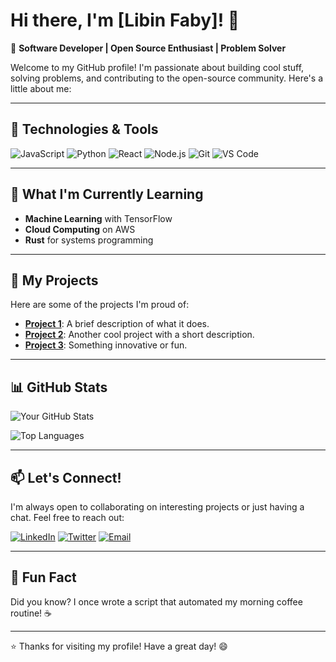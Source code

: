 # Hi there, I'm [Libin Faby]! 👋

🚀 **Software Developer | Open Source Enthusiast | Problem Solver**

Welcome to my GitHub profile! I'm passionate about building cool stuff, solving problems, and contributing to the open-source community. Here's a little about me:

---

## 🔧 Technologies & Tools

![JavaScript](https://img.shields.io/badge/-JavaScript-F7DF1E?style=flat&logo=javascript&logoColor=black)
![Python](https://img.shields.io/badge/-Python-3776AB?style=flat&logo=python&logoColor=white)
![React](https://img.shields.io/badge/-React-61DAFB?style=flat&logo=react&logoColor=black)
![Node.js](https://img.shields.io/badge/-Node.js-339933?style=flat&logo=node.js&logoColor=white)
![Git](https://img.shields.io/badge/-Git-F05032?style=flat&logo=git&logoColor=white)
![VS Code](https://img.shields.io/badge/-VS%20Code-007ACC?style=flat&logo=visual-studio-code&logoColor=white)

---

## 🌱 What I'm Currently Learning

- **Machine Learning** with TensorFlow
- **Cloud Computing** on AWS
- **Rust** for systems programming

---

## 🚀 My Projects

Here are some of the projects I'm proud of:

- **[Project 1](https://github.com/your-username/project-1)**: A brief description of what it does.
- **[Project 2](https://github.com/your-username/project-2)**: Another cool project with a short description.
- **[Project 3](https://github.com/your-username/project-3)**: Something innovative or fun.

---

## 📊 GitHub Stats

![Your GitHub Stats](https://github-readme-stats.vercel.app/api?username=your-username&show_icons=true&theme=radical)

![Top Languages](https://github-readme-stats.vercel.app/api/top-langs/?username=your-username&layout=compact&theme=radical)

---

## 📫 Let's Connect!

I'm always open to collaborating on interesting projects or just having a chat. Feel free to reach out:

[![LinkedIn](https://img.shields.io/badge/-LinkedIn-0077B5?style=flat&logo=linkedin&logoColor=white)](https://www.linkedin.com/in/your-profile/)
[![Twitter](https://img.shields.io/badge/-Twitter-1DA1F2?style=flat&logo=twitter&logoColor=white)](https://twitter.com/your-handle)
[![Email](https://img.shields.io/badge/-Email-D14836?style=flat&logo=gmail&logoColor=white)](mailto:your-email@example.com)

---

## 💬 Fun Fact

Did you know? I once wrote a script that automated my morning coffee routine! ☕

---

⭐️ Thanks for visiting my profile! Have a great day! 😄
